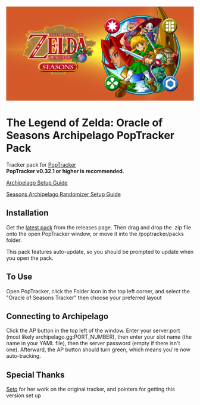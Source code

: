 ![Oracle of Seasons](https://raw.githubusercontent.com/OmegaZeron/Oracle-of-Seasons-AP-Poptracker-Pack/refs/heads/main/OracleOfSeasons_Header.jpg)
# The Legend of Zelda: Oracle of Seasons Archipelago PopTracker Pack
Tracker pack for [PopTracker](https://github.com/black-sliver/PopTracker/)</br>
<b>PopTracker v0.32.1 or higher is recommended.</b>

[Archipelago Setup Guide](https://archipelago.gg/tutorial/Archipelago/setup/en)

[Seasons Archipelago Randomizer Setup Guide](https://github.com/Dinopony/ArchipelagoOoS/blob/oos/worlds/tloz_oos/docs/oos_setup_en.md)

## Installation
Get the [latest pack](https://github.com/OmegaZeron/Oracle-of-Seasons-AP-Poptracker-Pack/releases/latest) from the releases page. Then drag and drop the .zip file onto the open PopTracker window, or move it into the /poptracker/packs folder.

This pack features auto-update, so you should be prompted to update when you open the pack.

## To Use
Open PopTracker, click the Folder Icon in the top left corner, and select the "Oracle of Seasons Tracker" then choose your preferred layout 

## Connecting to Archipelago
Click the AP button in the top left of the window. Enter your server:port (most likely archipelago.gg:PORT_NUMBER), then enter your slot name (the name in your YAML file), then the server password (empty if there isn't one). Afterward, the AP button should turn green, which means you're now auto-tracking.

## Special Thanks
[Seto](https://github.com/seto10987) for her work on the original tracker, and pointers for getting this version set up
